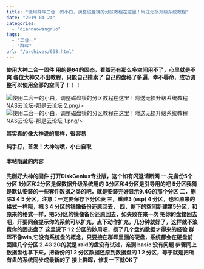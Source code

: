 ```yaml
---
title: "使用群晖二合一的小白，调整磁盘镜的分区教程在这里！附送无损升级系统教程"
date: "2019-04-24"
categories: 
  - "diannaowangruo"
tags: 
  - "二合一"
  - "群晖"
url: "/archives/668.html"
---
```


**使用大神二合一固件** **用的是64的固态，看着还有那么多空间用不了，心里就是不爽** **各位大神又不出教程，只能自己摸索了** **自己的盘格了多遍，幸不辱命，成功调整可以使用全部的空间了！！！**

![使用二合一的小白，调整磁盘镜的分区教程在这里！附送无损升级系统教程 NAS云论坛-那是云论坛 2.png/>](https://img-cloud.zhoujie218.top/wp-content/uploads/2019/04/121239ihpos1pmv19pns61.png.thumb20190424-1.jpg) ![使用二合一的小白，调整磁盘镜的分区教程在这里！附送无损升级系统教程 NAS云论坛-那是云论坛 1.png/>](https://img-cloud.zhoujie218.top/wp-content/uploads/2019/04/121236rpgxc7izx8kx2mkm.png.thumb20190424-1.jpg)

**其实真的像大神说的那样，很容易**

**纯手打，首发！大神勿喷，小白自取**

#### 本帖隐藏的内容

**先刷好大神的固件** **打开DiskGenius专业版，这个如有闪退请断网** **一.先备份5个分区** **1分区和2分区是保数据升级系统用的** **3分区和4分区是引导用的吧** **5分区我猜是默认安装的一些套件数据之类的吧，就是安装完好显示9.4G的那个分区** **二，删除3 4 5 分区，注意：一定要保存下分区表** **三，重建3 (esp) 4 分区，也和原来的格式一样哦，把 3 4 分区的镜像备份还原回去，** **四，剩下的空间新建第5分区，和原来的格式一样，把5分区的镜像备份还原回去，如失败在来一次** **把你的盘接回去吧，开要同会提示你的系统可以扩充，点下动作扩充，几分钟就好了，这样就不浪费你的固态盘了** **这里说下 1 2 分区的妙用吧，损了几个盘的数据才得来的经验** **群晖不像win,它没有系统盘的概念，只要接在群晖里面的硬盘，系统都会在硬盘前面建几个分区 2.4G 2G的就是** **raid的盘没有试过，亲测 basic 没有问题** **步骤同上** **数据盘也拿下来，把备份的1 2 分区数据还原到数据盘的 1 2 分区，等于就是把所有盘的系统同步成最新的了** **接上群晖，修复一下就OK了**

